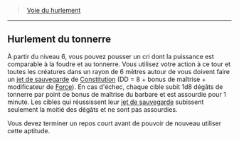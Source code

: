 ﻿---
!GenericItem
Name: Hurlement du tonnerre
Id: barbarian_howling_hd.md#hurlement-du-tonnerre
ParentLink: barbarian_howling_hd.md#voie-du-hurlement
ParentName: Voie du hurlement
NameLevel: 2
Attributes: {}
AttributesDictionary: >+
  {}

---
> [Voie du hurlement](hd_barbarian_howling.md)

---

## Hurlement du tonnerre

À partir du niveau 6, vous pouvez pousser un cri dont la puissance est comparable à la foudre et au tonnerre. Vous utilisez votre action à ce tour et toutes les créatures dans un rayon de 6 mètres autour de vous doivent faire un [jet de sauvegarde](hd_abilities_jets_de_sauvegarde.md) de [Constitution](hd_abilities_constitution.md) (DD = 8 + bonus de maîtrise + modificateur de [Force](hd_abilities_strength.md)). En cas d'échec, chaque cible subit 1d8 dégâts de tonnerre par point de bonus de maîtrise du barbare et est assourdie pour 1 minute. Les cibles qui réussissent leur [jet de sauvegarde](hd_abilities_jets_de_sauvegarde.md) subissent seulement la moitié des dégâts et ne sont pas assourdies.

Vous devez terminer un repos court avant de pouvoir de nouveau utiliser cette aptitude.

